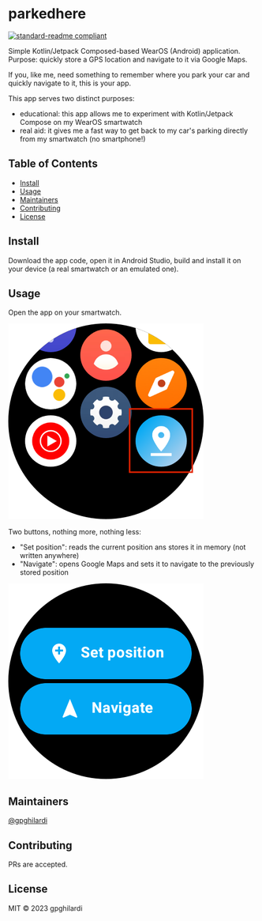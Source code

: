 # parkedhere

[![standard-readme compliant](https://img.shields.io/badge/standard--readme-OK-green.svg?style=flat-square)](https://github.com/RichardLitt/standard-readme)

Simple Kotlin/Jetpack Composed-based WearOS (Android) application.
Purpose: quickly store a GPS location and navigate to it via Google Maps.

If you, like me, need something to remember where you park your car and quickly navigate to it, this is your app.

This app serves two distinct purposes:
- educational: this app allows me to experiment with Kotlin/Jetpack Compose on my WearOS smartwatch
- real aid: it gives me a fast way to get back to my car's parking directly from my smartwatch (no smartphone!)

## Table of Contents

- [Install](#install)
- [Usage](#usage)
- [Maintainers](#maintainers)
- [Contributing](#contributing)
- [License](#license)

## Install

Download the app code, open it in Android Studio, build and install it on your device (a real smartwatch or an emulated one).

## Usage

Open the app on your smartwatch.

![Screenshot](docs/images/parkedhere_icon.png)

Two buttons, nothing more, nothing less:
- "Set position": reads the current position ans stores it in memory (not written anywhere)
- "Navigate": opens Google Maps and sets it to navigate to the previously stored position

![Screenshot](docs/images/parkedhere_buttons.png)

## Maintainers

[@gpghilardi](https://github.com/gpghilardi)

## Contributing

PRs are accepted.

## License

MIT © 2023 gpghilardi
